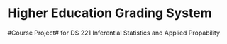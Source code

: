 # Higher Education Grading System
#Course Project# for DS 221 Inferential Statistics and Applied Propability 
